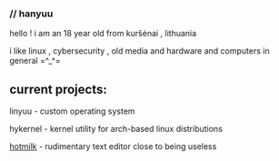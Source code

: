 ### // hanyuu

hello ! i am an 18 year old from kuršėnai , lithuania

i like linux , cybersecurity , old media and hardware and computers in general =^_^=



## current projects:

linyuu - custom operating system

hykernel - kernel utility for arch-based linux distributions

[hotmilk](https://github.com/0xhanyuu/hotmilk) - rudimentary text editor close to being useless
